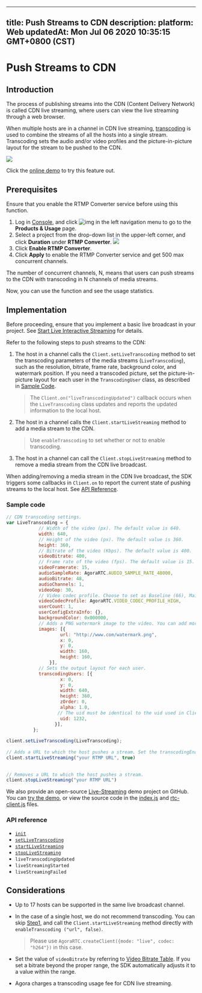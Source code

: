 
---
title: Push Streams to CDN
description: 
platform: Web
updatedAt: Mon Jul 06 2020 10:35:15 GMT+0800 (CST)
---
# Push Streams to CDN
## Introduction

The process of publishing streams into the CDN (Content Delivery Network) is called CDN live streaming, where users can view the live streaming through a web browser.

When multiple hosts are in a channel in CDN live streaming, [transcoding](https://docs.agora.io/en/AgoraPlatform/terms?platform=AllPlatforms#transcoding) is used to combine the streams of all the hosts into a single stream. Transcoding sets the audio and/or video profiles and the picture-in-picture layout for the stream to be pushed to the CDN.

![](https://web-cdn.agora.io/docs-files/1588993691567)


<div class="alert info">Click the <a href="https://webdemo.agora.io/agora-web-showcase/examples/Agora-Interactive-Broadcasting-Live-Streaming-Web/">online demo</a> to try this feature out.</div>

## Prerequisites

Ensure that you enable the RTMP Converter service before using this function.

1. Log in [Console](https://dashboard.agora.io/), and click ![img](https://web-cdn.agora.io/docs-files/1551260936285) in the left navigation menu to go to the **Products & Usage** page. 
2. Select a project from the drop-down list in the upper-left corner, and click **Duration** under **RTMP Converter**. 
![](https://web-cdn.agora.io/docs-files/1569302661254)
3. Click **Enable RTMP Converter**.
4. Click **Apply** to enable the RTMP Converter service and get 500 max concurrent channels.

<div class="alert note"> The number of concurrent channels, N, means that users can push streams to the CDN with transcoding in N channels of media streams. </div>

Now, you can use the function and see the usage statistics.


## Implementation 

Before proceeding, ensure that you implement a basic live broadcast in your project. See [Start Live Interactive Streaming](../../en/Audio%20Broadcast/start_live_web.md) for details.


Refer to the following steps to push streams to the CDN:

<a name="single"></a>
1. The host in a channel calls the `Client.setLiveTranscoding` method to set the transcoding parameters of the media streams (`LiveTranscoding`), such as the resolution, bitrate, frame rate, background color, and watermark position. If you need a transcoded picture, set the picture-in-picture layout for each user in the `TranscodingUser` class, as described in [Sample Code](#sample).

   > The `Client.on("liveTranscodingUpdated")` callback occurs when the `LiveTranscoding` class updates and reports the updated information to the local host.

2. The host in a channel calls the `Client.startLiveStreaming` method to add a media stream to the CDN. 

   > Use `enableTranscoding` to set whether or not to enable transcoding.

3. The host in a channel can call the `Client.stopLiveStreaming` method to remove a media stream from the CDN live broadcast.


When adding/removing a media stream in the CDN live broadcast, the SDK triggers some callbacks in `Client.on` to report  the current state of pushing streams to the local host. See [API Reference](#api).



<a name="sample"></a>
### Sample code

```javascript
// CDN transcoding settings.
var LiveTranscoding = {
            // Width of the video (px). The default value is 640.
            width: 640,
            // Height of the video (px). The default value is 360.
            height: 360,
            // Bitrate of the video (Kbps). The default value is 400.
            videoBitrate: 400,
            // Frame rate of the video (fps). The default value is 15. Agora adjusts all values over 30 to 30.
            videoFramerate: 15,
            audioSampleRate: AgoraRTC.AUDIO_SAMPLE_RATE_48000,
            audioBitrate: 48,
            audioChannels: 1,
            videoGop: 30,
            // Video codec profile. Choose to set as Baseline (66), Main (77), or High (100). If you set this parameter to other values, Agora adjusts it to the default value of 100.
            videoCodecProfile: AgoraRTC.VIDEO_CODEC_PROFILE_HIGH,
            userCount: 1,
            userConfigExtraInfo: {},
            backgroundColor: 0x000000,
		    // Adds a PNG watermark image to the video. You can add more than one watermark image at the same time.
            images: [{
                    url: "http://www.com/watermark.png",
                    x: 0,
                    y: 0,
                    width: 160,
                    height: 160,
                }],
            // Sets the output layout for each user.
            transcodingUsers: [{
                    x: 0,
                    y: 0,
                    width: 640,
                    height: 360,
                    zOrder: 0,
                    alpha: 1.0,
                   // The uid must be identical to the uid used in Client.join.
                    uid: 1232,
                  }],
          };
  
client.setLiveTranscoding(LiveTranscoding);
  
// Adds a URL to which the host pushes a stream. Set the transcodingEnabled parameter as true to enable the transcoding service. Once transcoding is enabled, you need to set the live transcoding configurations by calling the setLiveTranscoding method. We do not recommend transcoding in the case of a single host.
client.startLiveStreaming("your RTMP URL", true)
 
 
// Removes a URL to which the host pushes a stream.
client.stopLiveStreaming("your RTMP URL")
```

We also provide an open-source [Live-Streaming](https://github.com/AgoraIO/Advanced-Interactive-Broadcasting/tree/master/Live-Streaming/Agora-Interactive-Broadcasting-Live-Streaming-Web-Webpack) demo project on GitHub. You can [try the demo](https://webdemo.agora.io/agora-web-showcase/examples/Agora-Interactive-Broadcasting-Live-Streaming-Web/), or view the source code in the [index.js](https://github.com/AgoraIO/Advanced-Interactive-Broadcasting/blob/master/Live-Streaming/Agora-Interactive-Broadcasting-Live-Streaming-Web-Webpack/src/index.js) and [rtc-client.js](https://github.com/AgoraIO/Advanced-Interactive-Broadcasting/blob/master/Live-Streaming/Agora-Interactive-Broadcasting-Live-Streaming-Web-Webpack/src/rtc-client.js) files.


<a name="api"></a>
### API reference 

- [`init`](https://docs.agora.io/en/Audio%20Broadcast/API%20Reference/web/interfaces/agorartc.stream.html#init)
- [`setLiveTranscoding`](https://docs.agora.io/en/Audio%20Broadcast/API%20Reference/web/interfaces/agorartc.client.html#setlivetranscoding)
- [`startLiveStreaming`](https://docs.agora.io/en/Audio%20Broadcast/API%20Reference/web/interfaces/agorartc.client.html#startlivestreaming)
- [`stopLiveStreaming`](https://docs.agora.io/en/Audio%20Broadcast/API%20Reference/web/interfaces/agorartc.client.html#stoplivestreaming)
- `liveTranscodingUpdated`
- `liveStreamingStarted`
- `liveStreamingFailed`


## Considerations

- Up to 17 hosts can be supported in the same live broadcast channel.

- In the case of a single host, we do not recommend transcoding. You can skip [Step1](#single), and call the `Client.startLiveStreaming` method directly with `enableTranscoding ("url", false)`.

  > Please use `AgoraRTC.createClient({mode: "live", codec: "h264"})` in this case.

- Set the value of `videoBitrate` by referring to [Video Bitrate Table](https://docs.agora.io/en/Audio%20Broadcast/API%20Reference/web/interfaces/agorartc.videoencoderconfiguration.html#bitrate). If you set a bitrate beyond the proper range, the SDK automatically adjusts it to a value within the range. 

- Agora charges a transcoding usage fee for CDN live streaming.
